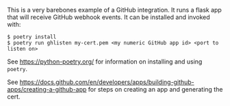 This is a very barebones example of a GitHub integration. It runs a
flask app that will receive GitHub webhook events. It can be installed
and invoked with:

```
$ poetry install
$ poetry run ghlisten my-cert.pem <my numeric GitHub app id> <port to listen on>
```

See https://python-poetry.org/ for information on installing and using `poetry`.

See https://docs.github.com/en/developers/apps/building-github-apps/creating-a-github-app
for steps on creating an app and generating the cert.


